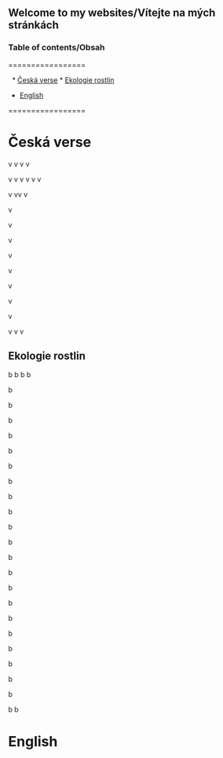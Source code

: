 ## Welcome to my websites/Vítejte na mých stránkách

### Table of contents/Obsah
=================

<!--ts-->
   * [Česká verse](#Česká-verse)
      * [Ekologie rostlin](#Ekologie-rostlin)
   * [English](#English)

<!--te-->
=================


# Česká verse
v
v
v
v

v
v
v
v
v
v

v
vv
v

v

v

v

v

v

v

v

v

v
v
v
## Ekologie rostlin
b
b
  b
 b 
  
  b
  
  b
  
  b
  
  b
  
  b
  
  b
  
  b

b

b

b

b

b

b

b

b

b

b

b

b

b

b

b
b
# English

































